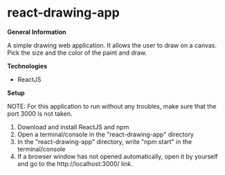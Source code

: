 # react-drawing-app

**General Information**

A simple drawing web application. It allows the user to draw on a canvas. Pick the size and the color of the paint and draw. 

**Technologies**

- ReactJS

**Setup**

NOTE: For this application to run without any troubles, make sure that the port 3000 is not taken.
1. Download and install ReactJS and npm
2. Open a terminal/console in the "react-drawing-app" directory
3. In the "react-drawing-app" directory, write "npm start" in the terminal/console
4. If a browser window has not opened automatically, open it by yourself and go to the http://localhost:3000/ link.
